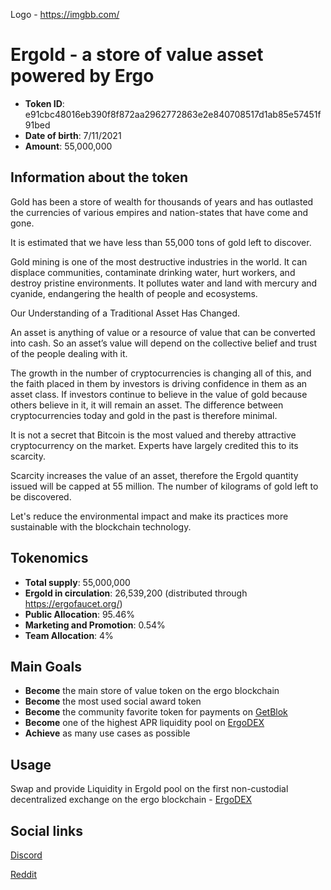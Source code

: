 Logo - https://imgbb.com/

# Ergold - a store of value asset powered by Ergo


- **Token ID**: 	e91cbc48016eb390f8f872aa2962772863e2e840708517d1ab85e57451f91bed
- **Date of birth**: 	7/11/2021
- **Amount**: 	55,000,000

## Information about the token

Gold has been a store of wealth for thousands of years and has outlasted the currencies of various empires and nation-states that have come and gone. 

It is estimated that we have less than 55,000 tons of gold left to discover.

Gold mining is one of the most destructive industries in the world. It can displace communities, contaminate drinking water, hurt workers, and destroy pristine environments. It pollutes water and land with mercury and cyanide, endangering the health of people and ecosystems.

Our Understanding of a Traditional Asset Has Changed.

An asset is anything of value or a resource of value that can be converted into cash. So an asset’s value will depend on the collective belief and trust of the people dealing with it. 

The growth in the number of cryptocurrencies is changing all of this, and the faith placed in them by investors is driving confidence in them as an asset class. If investors continue to believe in the value of gold because others believe in it, it will remain an asset. The difference between cryptocurrencies today and gold in the past is therefore minimal.

It is not a secret that Bitcoin is the most valued and thereby attractive cryptocurrency on the market. Experts have largely credited this to its scarcity. 

Scarcity increases the value of an asset, therefore the Ergold quantity issued will be capped at 55 million. The number of kilograms of gold left to be discovered. 

Let's reduce the environmental impact and make its practices more sustainable with the blockchain technology.

## Tokenomics

- **Total supply**: 55,000,000 
- **Ergold in circulation**: 26,539,200 (distributed through https://ergofaucet.org/)
- **Public Allocation**: 95.46%
- **Marketing and Promotion**: 0.54%
- **Team Allocation**: 4%

## Main Goals

- **Become** the main store of value token on the ergo blockchain
- **Become** the most used social award token
- **Become** the community favorite token for payments on [GetBlok](https://getblok.io/)
- **Become** one of the highest APR liquidity pool on [ErgoDEX](https://ergodex.io/)
- **Achieve** as many use cases as possible

## Usage

Swap and provide Liquidity in Ergold pool on the first non-custodial decentralized exchange on the ergo blockchain - [ErgoDEX](https://app.ergodex.io/swap)

## Social links

[Discord](https://discord.gg/f5k2rTCFrN)

[Reddit](https://www.reddit.com/r/ergold/)

